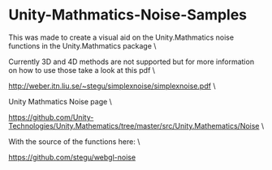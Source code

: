 # Unity-Mathmatics-Noise-Samples
 
This was made to create a visual aid on the Unity.Mathmatics noise functions in the Unity.Mathmatics package \

Currently 3D and 4D methods are not supported but for more information  on how to use those take a look at this pdf \

http://weber.itn.liu.se/~stegu/simplexnoise/simplexnoise.pdf \

Unity Mathmatics Noise page \

https://github.com/Unity-Technologies/Unity.Mathematics/tree/master/src/Unity.Mathematics/Noise \

With the source of the functions here: \

https://github.com/stegu/webgl-noise



